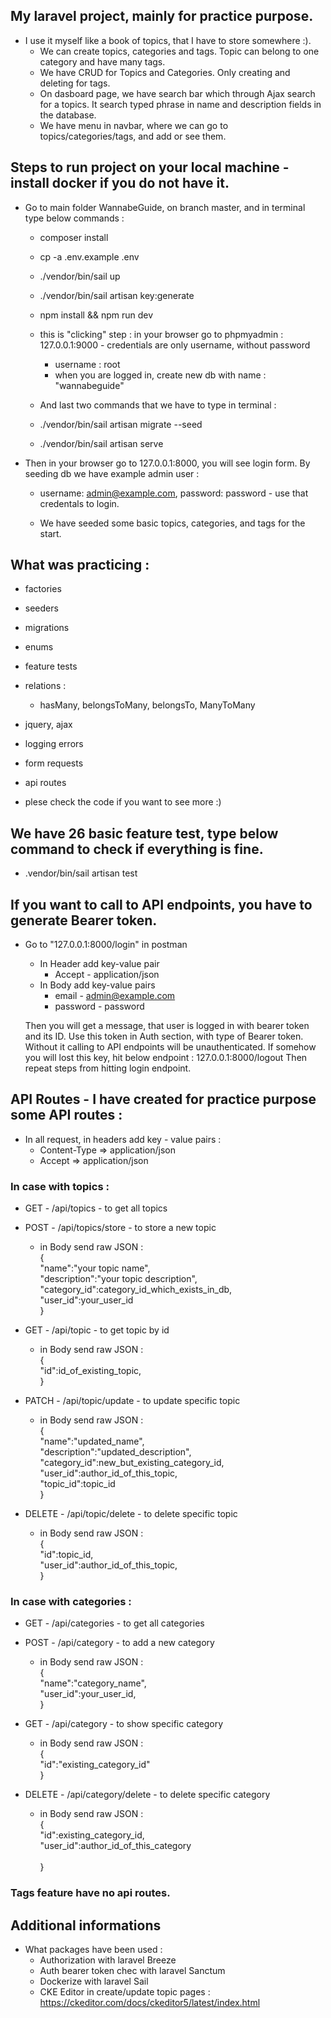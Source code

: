 ## My laravel project, mainly for practice purpose. 

* I use it myself like a book of topics, that I have to store somewhere :).
    * We can create topics, categories and tags. Topic can belong to one category and have many tags. 
    * We have CRUD for Topics and Categories. Only creating and deleting for tags.
    * On dasboard page, we have search bar which through Ajax search for a topics. It search typed phrase in name and description fields in the database. 
    * We have menu in navbar, where we can go to topics/categories/tags, and add or see them.


## Steps to run project on your local machine - install docker if you do not have it.

* Go to main folder WannabeGuide, on branch master, and in terminal type below commands : 
    * composer install
    * cp -a .env.example .env
    * ./vendor/bin/sail up
    * ./vendor/bin/sail artisan key:generate
    * npm install && npm run dev

    * this is "clicking" step : in your browser go to phpmyadmin : 127.0.0.1:9000 - credentials are only username, without password
        - username : root
        - when you are logged in, create new db with name : "wannabeguide"
    
    * And last two commands that we have to type in terminal : 

    * ./vendor/bin/sail artisan migrate --seed
    * ./vendor/bin/sail artisan serve

* Then in your browser go to 127.0.0.1:8000, you will see login form. By seeding db we have example admin user :

    * username: admin@example.com, password: password - use that credentals to login.

    * We have seeded some basic topics, categories, and tags for the start.

## What was practicing :
* factories
* seeders
* migrations
* enums
* feature tests
* relations : 
    * hasMany, belongsToMany, belongsTo, ManyToMany
* jquery, ajax
* logging errors
* form requests
* api routes

* plese check the code if you want to see more :) 


## We have 26 basic feature test, type below command to check if everything is fine.
* .vendor/bin/sail artisan test

## If you want to call to API endpoints, you have to generate Bearer token.
* Go to "127.0.0.1:8000/login" in postman 
    * In Header add key-value pair
        * Accept - application/json
    * In Body add key-value pairs
        * email - admin@example.com
        * password - password

    Then you will get a message, that user is logged in with bearer token and its ID. 
    Use this token in Auth section, with type of Bearer token.
    Without it calling to API endpoints will be unauthenticated.
    If somehow you will lost this key, hit below endpoint : 
    127.0.0.1:8000/logout
    Then repeat steps from hitting login endpoint. 


## API Routes - I have created for practice purpose some API routes : 

* In all request, in headers add key - value pairs :
    * Content-Type => application/json
    * Accept => application/json


### In case with topics : 

* GET - /api/topics - to get all topics

* POST - /api/topics/store - to store a new topic
    * in Body send raw JSON : <br />
    { <br />
    "name":"your topic name", <br />
    "description":"your topic description", <br />
    "category_id":category_id_which_exists_in_db, <br />
    "user_id":your_user_id <br />
    } <br />

* GET - /api/topic - to get topic by id  
    * in Body send raw JSON : <br />
    { <br />
    "id":id_of_existing_topic, <br />
    }  <br />

* PATCH - /api/topic/update - to update specific topic
    * in Body send raw JSON : <br />
    {  <br />
    "name":"updated_name", <br />
    "description":"updated_description", <br />
    "category_id":new_but_existing_category_id, <br />
    "user_id":author_id_of_this_topic, <br />
    "topic_id":topic_id <br />
    } 

* DELETE - /api/topic/delete - to delete specific topic
    * in Body send raw JSON : <br />
    {  <br />
    "id":topic_id, <br />
    "user_id":author_id_of_this_topic, <br />
    }

### In case with categories : 

* GET - /api/categories - to get all categories

* POST - /api/category - to add a new category
    * in Body send raw JSON : <br />
    {  <br />
    "name":"category_name", <br />
    "user_id":your_user_id, <br />
    }

* GET - /api/category - to show specific category
    * in Body send raw JSON : <br />
    {  <br />
    "id":"existing_category_id" <br /> 
    }

* DELETE - /api/category/delete - to delete specific category
    * in Body send raw JSON : <br />
    {  <br />
    "id":existing_category_id, <br />
    "user_id":author_id_of_this_category <br />  
    }

### Tags feature have no api routes. 

## Additional informations
* What packages have been used :
  * Authorization with laravel Breeze
  * Auth bearer token chec with laravel Sanctum
  * Dockerize with laravel Sail
  * CKE Editor in create/update topic pages : https://ckeditor.com/docs/ckeditor5/latest/index.html


